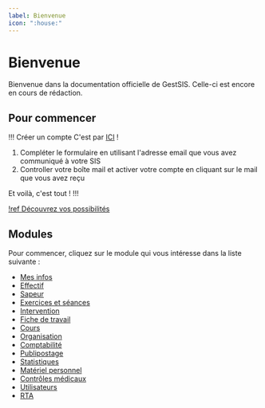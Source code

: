 ```yaml
---
label: Bienvenue
icon: ":house:"
---
```


# Bienvenue

Bienvenue dans la documentation officielle de GestSIS. Celle-ci est encore en cours de rédaction.

## Pour commencer

!!! Créer un compte
C'est par <a href="https://app.gestsis.ch/#/register" target="blank">ICI</a> !

1. Compléter le formulaire en utilisant l'adresse email que vous avez communiqué à votre SIS
2. Controller votre boîte mail et activer votre compte en cliquant sur le mail que vous avez reçu

Et voilà, c'est tout !
!!!

[!ref Découvrez vos possibilités](guides/mes-infos)

## Modules

Pour commencer, cliquez sur le module qui vous intéresse dans la liste suivante :

- [Mes infos](guides/mes-infos)
- [Effectif](guides/effectif)
- [Sapeur](guides/sapeur)
- [Exercices et séances](guides/exercice-seances)
- [Intervention](guides/intervention)
- [Fiche de travail](guides/fiche-travail)
- [Cours](guides/cours)
- [Organisation](guides/organisation)
- [Comptabilité](guides/comptabilite)
- [Publipostage](guides/publipostage)
- [Statistiques](guides/statistique)
- [Matériel personnel](guides/materiel-personnel)
- [Contrôles médicaux](guides/controles-medicaux)
- [Utilisateurs](guides/utilisateurs)
- [RTA](guides/rta)

<!--
## GestSIS Mobile

GestSIS Mobile est une application mobile permettant la saisie des rapports d'interventions et des présences aux exercices en mode hors ligne.

- [GestSIS Mobile](gestsis-mobile)

-->
